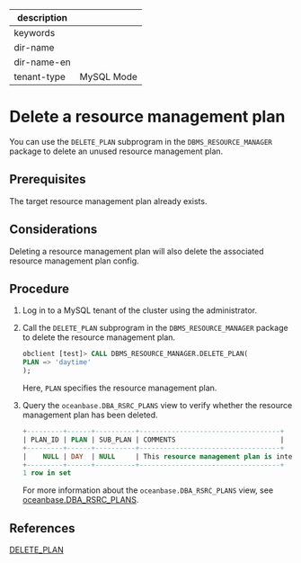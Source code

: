 |description||
|---|---|
|keywords||
|dir-name||
|dir-name-en||
|tenant-type|MySQL Mode|

# Delete a resource management plan

You can use the `DELETE_PLAN` subprogram in the `DBMS_RESOURCE_MANAGER` package to delete an unused resource management plan.

## Prerequisites

The target resource management plan already exists.

## Considerations

Deleting a resource management plan will also delete the associated resource management plan config.

## Procedure

1. Log in to a MySQL tenant of the cluster using the administrator.

2. Call the `DELETE_PLAN` subprogram in the `DBMS_RESOURCE_MANAGER` package to delete the resource management plan.

   ```sql
   obclient [test]> CALL DBMS_RESOURCE_MANAGER.DELETE_PLAN(
   PLAN => 'daytime'
   );
   ```

   Here, `PLAN` specifies the resource management plan.

3. Query the `oceanbase.DBA_RSRC_PLANS` view to verify whether the resource management plan has been deleted.

   ```sql
   +---------+------+----------+-----------------------------------+
   | PLAN_ID | PLAN | SUB_PLAN | COMMENTS                          |
   +---------+------+----------+-----------------------------------+
   |    NULL | DAY  | NULL     | This resource management plan is intended for transaction processing.             |
   +---------+------+----------+-----------------------------------+
   1 row in set
   ```

   For more information about the `oceanbase.DBA_RSRC_PLANS` view, see [oceanbase.DBA_RSRC_PLANS](../../../../../700.reference/700.system-views/400.system-view-of-mysql-mode/200.dictionary-view-of-mysql-mode/20500.oceanbase-dba_rsrc_plans-mysql.md).

## References

[DELETE_PLAN](../../../../../700.reference/500.sql-reference/300.pl-reference/200.pl-mysql/1000.pl-system-package-mysql/13300.dbms-resource-manager-mysql/600.delete-plan-mysql.md)
